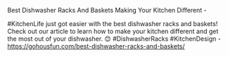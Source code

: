 Best Dishwasher Racks And Baskets Making Your Kitchen Different - 

#KitchenLife just got easier with the best dishwasher racks and baskets! Check out our article to learn how to make your kitchen different and get the most out of your dishwasher. 😊 #DishwasherRacks #KitchenDesign - https://gohousfun.com/best-dishwasher-racks-and-baskets/
